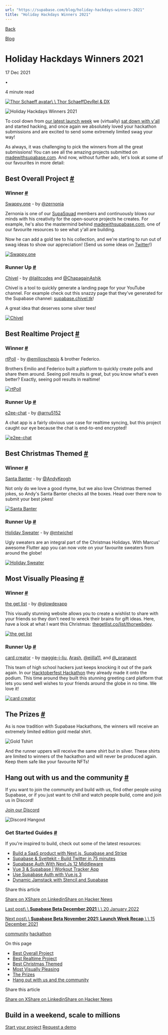 ```yaml
---
url: "https://supabase.com/blog/holiday-hackdays-winners-2021"
title: "Holiday Hackdays Winners 2021"
---
```


[Back](https://supabase.com/blog)

[Blog](https://supabase.com/blog)

# Holiday Hackdays Winners 2021

17 Dec 2021

•

4 minute read

[![Thor Schaeff avatar](https://supabase.com/_next/image?url=https%3A%2F%2Fgithub.com%2Fthorwebdev.png&w=96&q=75&dpl=dpl_7FY8EmFQ6G3YqautJ4Fvh1viLnvu)\\
\\
Thor SchaeffDevRel & DX](https://twitter.com/thorwebdev)

![Holiday Hackdays Winners 2021](https://supabase.com/_next/image?url=%2Fimages%2Fblog%2Fhackathon-winners%2Fholiday-hackdays%2Fholiday-hackdays-winners-og.png&w=3840&q=100&dpl=dpl_7FY8EmFQ6G3YqautJ4Fvh1viLnvu)

To cool down from [our latest launch week](https://supabase.com/blog/beta-november-2021-launch-week-recap) we (virtually) [sat down with y'all](https://youtu.be/TijBVcV4jXw) and started hacking, and once again we absolutely loved your hackathon submissions and are excited to send some extremely limited swag your way!

As always, it was challenging to pick the winners from all the great submissions! You can see all the amazing projects submitted on [madewithsupabase.com](https://www.madewithsupabase.com/holiday-hackdays). And now, without further ado, let's look at some of our favourites in more detail:

## Best Overall Project [\#](https://supabase.com/blog/holiday-hackdays-winners-2021\#best-overall-project)

### Winner [\#](https://supabase.com/blog/holiday-hackdays-winners-2021\#winner)

[Swappy.one](https://github.com/zernonia/swappy-one) \- by [@zernonia](https://twitter.com/zernonia)

Zernonia is one of our [SupaSquad](https://supabase.com/supasquad) members and continuously blows our minds with his creativity for the open-source projects he creates. For example, he's also the mastermind behind [madewithsupabase.com](https://www.madewithsupabase.com/), one of our favourite resources to see what y'all are building.

Now he can add a gold tee to his collection, and we're starting to run out of swag ideas to show our appreciation! (Send us some ideas on [Twitter](https://twitter.com/supabase)!)

[![Swappy.one](https://supabase.com/_next/image?url=https%3A%2F%2Fwww.madewithsupabase.com%2Fapi%2Fresize%3Flink%3DSwappy.one-rsx33-Frame%252030.png%26w%3D1000&w=3840&q=75&dpl=dpl_7FY8EmFQ6G3YqautJ4Fvh1viLnvu)](https://github.com/zernonia/swappy-one)

### Runner Up [\#](https://supabase.com/blog/holiday-hackdays-winners-2021\#runner-up)

[Chivel](https://github.com/lalit2005/chivel) \- by [@lalitcodes](https://twitter.com/lalitcodes) and [@ChapagainAshik](https://twitter.com/ChapagainAshik)

Chivel is a tool to quickly generate a landing page for your YouTube channel. For example check out this snazzy page that they've generated for the Supabase channel: [supabase.chivel.tk](https://supabase.chivel.tk/)!

A great idea that deserves some silver tees!

[![Chivel](https://supabase.com/_next/image?url=https%3A%2F%2Fwww.madewithsupabase.com%2Fapi%2Fresize%3Flink%3DChivel-a03sx-ogimage.png%26w%3D1000&w=3840&q=75&dpl=dpl_7FY8EmFQ6G3YqautJ4Fvh1viLnvu)](https://github.com/lalit2005/chivel)

## Best Realtime Project [\#](https://supabase.com/blog/holiday-hackdays-winners-2021\#best-realtime-project)

### Winner [\#](https://supabase.com/blog/holiday-hackdays-winners-2021\#winner-1)

[rtPoll](https://github.com/emilioschepis/rtpoll) \- by [@emilioschepis](https://twitter.com/emilioschepis) & brother Federico.

Brothers Emilio and Federico built a platform to quickly create polls and share them around. Seeing poll results is great, but you know what's even better? Exactly, seeing poll results in realtime!

[![rtPoll](https://supabase.com/_next/image?url=https%3A%2F%2Fmadewithsupabase.com%2Fapi%2Fresize%3Flink%3DRT%2520Poll%2520-%2520Realtime%2520Polls-bpl8s-rtpoll-rt.png%26w%3D1000&w=3840&q=75&dpl=dpl_7FY8EmFQ6G3YqautJ4Fvh1viLnvu)](https://github.com/emilioschepis/rtpoll)

### Runner Up [\#](https://supabase.com/blog/holiday-hackdays-winners-2021\#runner-up-1)

[e2ee-chat](https://github.com/arnu515/supabase-e2ee-chat) \- by [@arnu5152](https://twitter.com/arnu5152)

A chat app is a fairly obvious use case for realtime syncing, but this project caught our eye because the chat is end-to-end encrypted!

[![e2ee-chat](https://supabase.com/_next/image?url=https%3A%2F%2Fwww.madewithsupabase.com%2Fapi%2Fresize%3Flink%3DEnd-to-end%2520encrypted%2520chat-eap1qg-Screenshot%2520from%25202021-12-12%252014-32-08.png%26w%3D1000&w=3840&q=75&dpl=dpl_7FY8EmFQ6G3YqautJ4Fvh1viLnvu)](https://github.com/arnu515/supabase-e2ee-chat)

## Best Christmas Themed [\#](https://supabase.com/blog/holiday-hackdays-winners-2021\#best-christmas-themed)

### Winner [\#](https://supabase.com/blog/holiday-hackdays-winners-2021\#winner-2)

[Santa Banter](https://github.com/Keoooo/santa-banter) \- by [@AndyKeogh](https://twitter.com/AndyKeogh)

Not only do we love a good rhyme, but we also love Christmas themed jokes, so Andy's Santa Banter checks all the boxes. Head over there now to submit your best jokes!

[![Santa Banter](https://supabase.com/_next/image?url=https%3A%2F%2Fmadewithsupabase.com%2Fapi%2Fresize%3Flink%3DSanta%2520Banter%2520-dc8wef-Screenshot%25202021-12-07%2520at%252009.59.08.png%26w%3D1000&w=3840&q=75&dpl=dpl_7FY8EmFQ6G3YqautJ4Fvh1viLnvu)](https://github.com/Keoooo/santa-banter)

### Runner Up [\#](https://supabase.com/blog/holiday-hackdays-winners-2021\#runner-up-2)

[Holiday Sweater](https://github.com/Morel-Tech/ugly_sweater_app) \- by [@mtwichel](https://twitter.com/mtwichel)

Ugly sweaters are an integral part of the Christmas Holidays. With Marcus' awesome Flutter app you can now vote on your favourite sweaters from around the globe!

[![Holiday Sweater](https://supabase.com/_next/image?url=https%3A%2F%2Fmadewithsupabase.com%2Fapi%2Fresize%3Flink%3DHoliday%2520Sweater%2520Contest-pjm3r-Screen%2520Shot%25202021-12-12%2520at%252010.52.24%2520PM.png%26w%3D1000&w=3840&q=75&dpl=dpl_7FY8EmFQ6G3YqautJ4Fvh1viLnvu)](https://github.com/Morel-Tech/ugly_sweater_app)

## Most Visually Pleasing [\#](https://supabase.com/blog/holiday-hackdays-winners-2021\#most-visually-pleasing)

### Winner [\#](https://supabase.com/blog/holiday-hackdays-winners-2021\#winner-3)

[the get list](https://github.com/glowdex/wishlist) \- by [@glowdexapp](https://twitter.com/glowdexapp)

This visually stunning website allows you to create a wishlist to share with your friends so they don't need to wreck their brains for gift ideas. Here, have a look at what I want this Christmas: [thegetlist.co/list/thorwebdev](https://www.thegetlist.co/list/thorwebdev).

[![the get list](https://supabase.com/_next/image?url=https%3A%2F%2Fwww.madewithsupabase.com%2Fapi%2Fresize%3Flink%3Dthegetlist.png%26w%3D1000&w=3840&q=75&dpl=dpl_7FY8EmFQ6G3YqautJ4Fvh1viLnvu)](https://github.com/glowdex/wishlist)

### Runner Up [\#](https://supabase.com/blog/holiday-hackdays-winners-2021\#runner-up-3)

[card creator](https://github.com/maggie-j-liu/card-creator) \- by [maggie-j-liu](https://github.com/maggie-j-liu), [Arash](https://github.com/arashnrim), [@eiilla11](https://twitter.com/eiilla11), and [@\_pranavnt](https://twitter.com/_pranavnt)

This team of high school hackers just keeps knocking it out of the park again. In our [Hacktoberfest Hackathon](https://supabase.com/blog/hacktoberfest-hackathon-winners-2021#most-spookyfun) they already made it onto the podium. This time around they built this stunning greeting card platform that lets you send well wishes to your friends around the globe in no time. We love it!

[![card creator](https://supabase.com/_next/image?url=https%3A%2F%2Fmadewithsupabase.com%2Fapi%2Fresize%3Flink%3DCard%2520Creator-vs9hc-Screen%2520Shot%25202021-12-12%2520at%252011.12.23%2520PM.png%26w%3D1000&w=3840&q=75&dpl=dpl_7FY8EmFQ6G3YqautJ4Fvh1viLnvu)](https://youtu.be/Yx4N2bONA44)

## The Prizes [\#](https://supabase.com/blog/holiday-hackdays-winners-2021\#the-prizes)

As is now tradition with Supabase Hackathons, the winners will receive an extremely limited edition gold medal shirt.

![Gold Tshirt](https://supabase.com/_next/image?url=%2Fimages%2Fblog%2Fhackathon-winners%2Fholiday-hackdays%2Fholiday-hackdays-winners-shirt.png&w=3840&q=75&dpl=dpl_7FY8EmFQ6G3YqautJ4Fvh1viLnvu)

And the runner uppers will receive the same shirt but in silver. These shirts are limited to winners of the hackathon and will never be produced again. Keep them safe like your favourite NFTs!

## Hang out with us and the community [\#](https://supabase.com/blog/holiday-hackdays-winners-2021\#hang-out-with-us-and-the-community)

If you want to join the community and build with us, find other people using Supabase, or if you just want to chill and watch people build, come and join us in Discord!

[Join our Discord](https://discord.supabase.com/)

![Discord Hangout](https://supabase.com/_next/image?url=%2Fimages%2Fblog%2Fhackathon%2Fcommunity.png&w=3840&q=75&dpl=dpl_7FY8EmFQ6G3YqautJ4Fvh1viLnvu)

### Get Started Guides [\#](https://supabase.com/blog/holiday-hackdays-winners-2021\#get-started-guides)

If you're inspired to build, check out some of the latest resources:

- [Build a SaaS product with Next.js, Supabase and Stripe](https://egghead.io/courses/build-a-saas-product-with-next-js-supabase-and-stripe-61f2bc20)
- [Supabase & Sveltekit - Build Twitter in 75 minutes](https://youtu.be/mPQyckogDYc)
- [Supabase Auth With Next.Js 12 Middleware](https://jitsu.com/blog/supabase-nextjs-middleware#what-were-going-to-build)
- [Vue 3 & Supabase \| Workout Tracker App](https://www.youtube.com/watch?v=3tF0fGkd4ho)
- [Use Supabase Auth with Vue.js 3](https://vueschool.io/articles/vuejs-tutorials/use-supabase-auth-with-vue-js-3/)
- [Dynamic Jamstack with Stencil and Supabase](https://ionicframework.com/blog/dynamic-jamstack-with-stencil-and-supabase)

Share this article

[Share on X](https://twitter.com/intent/tweet?url=https%3A%2F%2Fsupabase.com%2Fblog%2Fholiday-hackdays-winners-2021&text=Holiday%20Hackdays%20Winners%202021)[Share on Linkedin](https://www.linkedin.com/shareArticle?url=https%3A%2F%2Fsupabase.com%2Fblog%2Fholiday-hackdays-winners-2021&text=Holiday%20Hackdays%20Winners%202021)[Share on Hacker News](https://news.ycombinator.com/submitlink?u=https%3A%2F%2Fsupabase.com%2Fblog%2Fholiday-hackdays-winners-2021&t=Holiday%20Hackdays%20Winners%202021)

[Last post\\
\\
**Supabase Beta December 2021** \\
\\
20 January 2022](https://supabase.com/blog/supabase-beta-december-2021)

[Next post\\
\\
**Supabase Beta November 2021: Launch Week Recap** \\
\\
15 December 2021](https://supabase.com/blog/beta-november-2021-launch-week-recap)

[community](https://supabase.com/blog/tags/community) [hackathon](https://supabase.com/blog/tags/hackathon)

On this page

- [Best Overall Project](https://supabase.com/blog/holiday-hackdays-winners-2021#best-overall-project)
- [Best Realtime Project](https://supabase.com/blog/holiday-hackdays-winners-2021#best-realtime-project)
- [Best Christmas Themed](https://supabase.com/blog/holiday-hackdays-winners-2021#best-christmas-themed)
- [Most Visually Pleasing](https://supabase.com/blog/holiday-hackdays-winners-2021#most-visually-pleasing)
- [The Prizes](https://supabase.com/blog/holiday-hackdays-winners-2021#the-prizes)
- [Hang out with us and the community](https://supabase.com/blog/holiday-hackdays-winners-2021#hang-out-with-us-and-the-community)

Share this article

[Share on X](https://twitter.com/intent/tweet?url=https%3A%2F%2Fsupabase.com%2Fblog%2Fholiday-hackdays-winners-2021&text=Holiday%20Hackdays%20Winners%202021)[Share on Linkedin](https://www.linkedin.com/shareArticle?url=https%3A%2F%2Fsupabase.com%2Fblog%2Fholiday-hackdays-winners-2021&text=Holiday%20Hackdays%20Winners%202021)[Share on Hacker News](https://news.ycombinator.com/submitlink?u=https%3A%2F%2Fsupabase.com%2Fblog%2Fholiday-hackdays-winners-2021&t=Holiday%20Hackdays%20Winners%202021)

## Build in a weekend, scale to millions

[Start your project](https://supabase.com/dashboard) [Request a demo](https://supabase.com/contact/sales)